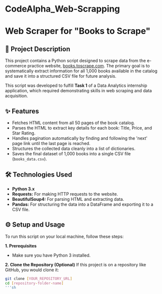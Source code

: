 # CodeAlpha_Web-Scrapping

# Web Scraper for "Books to Scrape"

## 📖 Project Description

This project contains a Python script designed to scrape data from the e-commerce practice website, [books.toscrape.com](http://books.toscrape.com). The primary goal is to systematically extract information for all 1,000 books available in the catalog and save it into a structured CSV file for future analysis.

This script was developed to fulfill **Task 1** of a Data Analytics internship application, which required demonstrating skills in web scraping and data acquisition.

## ✨ Features

- Fetches HTML content from all 50 pages of the book catalog.
- Parses the HTML to extract key details for each book: Title, Price, and Star Rating.
- Handles pagination automatically by finding and following the 'next' page link until the last page is reached.
- Structures the collected data cleanly into a list of dictionaries.
- Saves the final dataset of 1,000 books into a single CSV file (`books_data.csv`).

## 🛠️ Technologies Used

- **Python 3.x**
- **Requests:** For making HTTP requests to the website.
- **BeautifulSoup4:** For parsing HTML and extracting data.
- **Pandas:** For structuring the data into a DataFrame and exporting it to a CSV file.

## ⚙️ Setup and Usage

To run this script on your local machine, follow these steps:

**1. Prerequisites**
   - Make sure you have Python 3 installed.

**2. Clone the Repository (Optional)**
   If this project is on a repository like GitHub, you would clone it:
   ```sh
   git clone [YOUR_REPOSITORY_URL]
   cd [repository-folder-name]
'''sh
